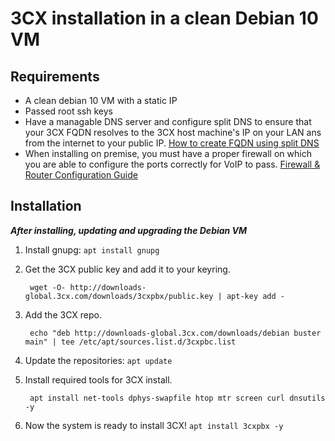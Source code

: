 # 3CX installation in a clean Debian 10 VM

## Requirements
- A clean debian 10 VM with a static IP
- Passed root ssh keys
- Have a managable DNS server and configure split DNS to ensure that your 3CX FQDN resolves to the 3CX host machine's IP on your LAN ans from the internet to your public IP. [How to create FQDN using split DNS](https://www.3cx.com/docs/creating-fqdn-split-dns/)
- When installing on premise, you must have a proper firewall on which you are able to configure the ports correctly for VoIP to pass. [Firewall & Router Configuration Guide](https://www.3cx.com/docs/manual/firewall-router-configuration/)

## Installation
***After installing, updating and upgrading the Debian VM***

1. Install gnupg: `apt install gnupg`

2. Get the 3CX public key and add it to your keyring.

		wget -O- http://downloads-global.3cx.com/downloads/3cxpbx/public.key | apt-key add -

3. Add the 3CX repo.

		echo "deb http://downloads-global.3cx.com/downloads/debian buster main" | tee /etc/apt/sources.list.d/3cxpbc.list

4. Update the repositories: `apt update`
5. Install required tools for 3CX install.

		apt install net-tools dphys-swapfile htop mtr screen curl dnsutils -y

6. Now the system is ready to install 3CX! `apt install 3cxpbx -y`
